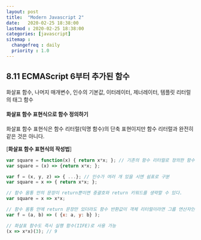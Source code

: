 ```yaml
---
layout: post
title:  "Modern Javascript 2"
date:   2020-02-25 18:38:00 
lastmod : 2020-02-25 18:38:00
categories: [javascript]
sitemap :
  changefreq : daily
  priority : 1.0
---
```


## 8.11 ECMAScript 6부터 추가된 함수

화살표 함수, 나머지 매개변수, 인수의 기본값, 이터레이터, 제너레이터, 템플릿 리터럴의 태그 함수

#### 화살표 함수 표현식으로 함수 정의하기

화살표 함수 표현식은 함수 리터럴(익명 함수)의 단축 표현이지만 함수 리터럴과 완전히 같은 것은 아니다.

[**화살표 함수 표현식의 작성법**]

```javascript
var square = function(x) { return x*x; }; // 기존의 함수 리터럴로 정의한 함수
var square = (x) => {return x*x; };

var f = (x, y, z) => { ...}; // 인수가 여러 개 있을 시엔 쉼표로 구분
var square = x => { return x*x; };

// 함수 몸통 안의 문장이 return뿐이면 중괄호와 return 키워드를 생략할 수 있다.
var square = x => x*x;

// 함수 몸통 안에 return 문장만 있더라도 함수 반환값이 객체 리터럴이라면 그룹 연산자인 ()로 객체 리터럴을 감싸야 한다.
var f = (a, b) => ( {x: a, y: b} );

// 화살표 함수도 즉시 실행 함수(IIFE)로 사용 가능
(x => x*x)(3); // 9
```



<div class="divider"></div>


